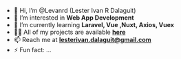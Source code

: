 - 👋 Hi, I’m @Levanrd (Lester Ivan R Dalaguit)
- 👀 I’m interested in **Web App Development**
- 🌱 I’m currently learning **Laravel, Vue ,Nuxt, Axios, Vuex**
- 👨‍💻 All of my projects are available **<a href="http://ec2-3-80-187-226.compute-1.amazonaws.com/" target="_blank">here</a>**
- 📫 Reach me at **lesterivan.dalaguit@gmail.com**
- ⚡ Fun fact: ...

<!---
Levanrd/Levanrd is a ✨ special ✨ repository because its `README.md` (this file) appears on your GitHub profile.
You can click the Preview link to take a look at your changes.
--->
